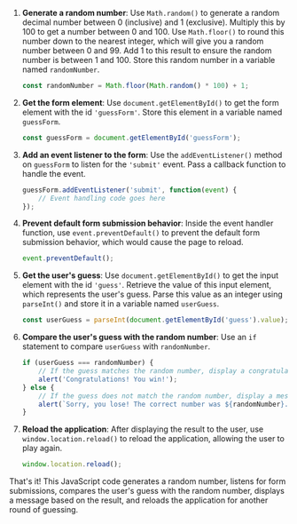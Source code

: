 
1. **Generate a random number**: Use `Math.random()` to generate a random decimal number between 0 (inclusive) and 1 (exclusive). Multiply this by 100 to get a number between 0 and 100. Use `Math.floor()` to round this number down to the nearest integer, which will give you a random number between 0 and 99. Add 1 to this result to ensure the random number is between 1 and 100. Store this random number in a variable named `randomNumber`.

   ```javascript
   const randomNumber = Math.floor(Math.random() * 100) + 1;
   ```

2. **Get the form element**: Use `document.getElementById()` to get the form element with the id `'guessForm'`. Store this element in a variable named `guessForm`.

   ```javascript
   const guessForm = document.getElementById('guessForm');
   ```

3. **Add an event listener to the form**: Use the `addEventListener()` method on `guessForm` to listen for the `'submit'` event. Pass a callback function to handle the event.

   ```javascript
   guessForm.addEventListener('submit', function(event) {
       // Event handling code goes here
   });
   ```

4. **Prevent default form submission behavior**: Inside the event handler function, use `event.preventDefault()` to prevent the default form submission behavior, which would cause the page to reload.

   ```javascript
   event.preventDefault();
   ```

5. **Get the user's guess**: Use `document.getElementById()` to get the input element with the id `'guess'`. Retrieve the value of this input element, which represents the user's guess. Parse this value as an integer using `parseInt()` and store it in a variable named `userGuess`.

   ```javascript
   const userGuess = parseInt(document.getElementById('guess').value);
   ```

6. **Compare the user's guess with the random number**: Use an `if` statement to compare `userGuess` with `randomNumber`.

   ```javascript
   if (userGuess === randomNumber) {
       // If the guess matches the random number, display a congratulatory message
       alert('Congratulations! You win!');
   } else {
       // If the guess does not match the random number, display a message indicating the correct number
       alert(`Sorry, you lose! The correct number was ${randomNumber}.`);
   }
   ```

7. **Reload the application**: After displaying the result to the user, use `window.location.reload()` to reload the application, allowing the user to play again.

   ```javascript
   window.location.reload();
   ```

That's it! This JavaScript code generates a random number, listens for form submissions, compares the user's guess with the random number, displays a message based on the result, and reloads the application for another round of guessing.